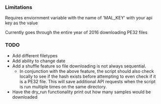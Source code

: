 ### Limitations
Requires enviornment variable with the name of 'MAL_KEY' with your api key as the value

Currently goes through the entire year of 2016 downloading PE32 files

### TODO
* Add different filetypes
* Add ability to change date
* Add a shuffle feature so file downloading is not always sequential.
  * In conjunction with the above feature, the script should also check locally to see if the hash exists before attempting to even check if it is a PE32 file. This will save additional API requests when the script is run multiple times on the same directory.
* Have the dry_run functionality print out how many samples would be downloaded
